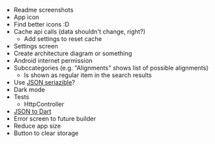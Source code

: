- Readme screenshots
- App icon
- Find better icons :D
- Cache api calls (data shouldn't change, right?)
  - Add settings to reset cache
- Settings screen
- Create architecture diagram or something 
- Android internet permission
- Subccategories (e.g. "Alignments" shows list of possible alignments)
  - Is shown as regular item in the search results
- Use [JSON seriazible](https://pub.dev/packages/json_serializable)?
- Dark mode
- Tests
  - HttpController
- [JSON to Dart](https://javiercbk.github.io/json_to_dart/)
- Error screen to future builder
- Reduce app size
- Button to clear storage